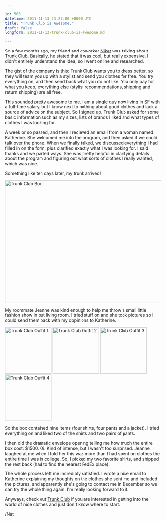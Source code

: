 ```yaml
---

id: 506
datetime: 2011-11-13 23:27:00 +0000 UTC
title: "Trunk Club is Awesome."
draft: false
longform: 2011-11-13-trunk-club-is-awesome.md

---
```


So a few months ago, my friend and coworker [Niket][] was talking about [Trunk Club][tc]. Basically, he stated that it was cool, but really expensive. I didn't entirely understand the idea, so I went online and researched.

The gist of the company is this: Trunk Club wants you to dress better, so they will team you up with a stylist and send you clothes for free. You try everything on, and then send back what you do not like. You only pay for what you keep, everything else (stylist recommendations, shipping and return shipping) are all free.

This sounded pretty awesome to me. I am a single guy now living in SF with a full-time salary, but I know next to nothing about good clothes and lack a source of advice on the subject. So I signed up. Trunk Club asked for some basic information such as my sizes, lists of brands I liked and what types of clothes I was looking for.

A week or so passed, and then I recieved an email from a woman named Katherine. She welcomed me into the program, and then asked if we could talk over the phone. When we finally talked, we discussed everything I had filled in on the form, plus clarified exactly what I was looking for. I said thanks and we parted ways. She was pretty helpful in clarifying details about the program and figuring out what sorts of clothes I really wanted, which was nice.

Something like ten days later, my trunk arrived!

<a href="http://www.flickr.com/photos/icco/6341352824/" title="Trunk Club Box by Nat W, on Flickr"><img src="http://farm7.static.flickr.com/6053/6341352824_b9cd48cd8b_z.jpg" width="640" height="396" alt="Trunk Club Box"></a>

My roommate Jeanne was kind enough to help me throw a small little fashion show in out living room. I tried stuff on and she took pictures so I could send them back with my oppinions to Katherine.

<a href="http://www.flickr.com/photos/icco/6341356004/" title="Trunk Club Outfit 1 by Nat W, on Flickr"><img src="http://farm7.static.flickr.com/6097/6341356004_7e3e5ab14a_m.jpg" width="150" alt="Trunk Club Outfit 1"></a>
<a href="http://www.flickr.com/photos/icco/6341357772/" title="Trunk Club Outfit 2 by Nat W, on Flickr"><img src="http://farm7.static.flickr.com/6219/6341357772_fe993fd8e8_m.jpg" width="150" alt="Trunk Club Outfit 2"></a>
<a href="http://www.flickr.com/photos/icco/6340610325/" title="Trunk Club Outfit 3 by Nat W, on Flickr"><img src="http://farm7.static.flickr.com/6220/6340610325_9657e83c8e_m.jpg" width="150" alt="Trunk Club Outfit 3"></a>
<a href="http://www.flickr.com/photos/icco/6340612645/" title="Trunk Club Outfit 4 by Nat W, on Flickr"><img src="http://farm7.static.flickr.com/6229/6340612645_e810d77c13_m.jpg" width="150" alt="Trunk Club Outfit 4"></a>

So the box contained nine items (four shirts, four pants and a jacket). I tried everything on and liked two of the shirts and two pairs of pants. 

I then did the dramatic envelope opening telling me how much the entire box cost: $1500. Oi. Kind of intense, but I wasn't too surprised. Jeanne laughed at me when I told her this was more than I had spent on clothes the entire time I was in college. So, I picked my two favorite shirts, and shipped the rest back (had to find the nearest FedEx place).

The whole process left me incredibly satisfied. I wrote a nice email to Katherine explaining my thoughts on the clothes she sent me and included the pictures, and apparently she's going to contact me in December so we can try the whole thing again. I'm really looking forward to it.

Anyways, check out [Trunk Club][tc] if you are interested in getting into the world of nice clothes and just don't know where to start.

/Nat

[Niket]: http://niketdesai.com/
[tc]: http://trunkclub.com/?c=refkma

